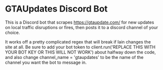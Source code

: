 # GTAUpdates Discord Bot
 This is a Discord bot that scrapes https://gtaupdate.com/ for new updates on local traffic disruptions or fires, then posts it to a discord channel of your choice.

It works off a pretty complicated regex that will break if Iain changes the site at all. Be sure to add your bot token to client.run('REPLACE THIS WITH YOUR BOT KEY OR THIS WILL NOT WORK') about halfway down the code, and also change channel_name = 'gtaupdates'  to be the name of the channel you want the bot to message in.
